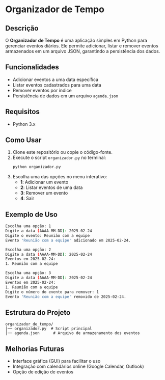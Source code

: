 # Organizador de Tempo

## Descrição
O **Organizador de Tempo** é uma aplicação simples em Python para gerenciar eventos diários. Ele permite adicionar, listar e remover eventos armazenados em um arquivo JSON, garantindo a persistência dos dados.

## Funcionalidades
- Adicionar eventos a uma data específica
- Listar eventos cadastrados para uma data
- Remover eventos por índice
- Persistência de dados em um arquivo `agenda.json`

## Requisitos
- Python 3.x

## Como Usar
1. Clone este repositório ou copie o código-fonte.
2. Execute o script `organizador.py` no terminal:
   ```bash
   python organizador.py
   ```
3. Escolha uma das opções no menu interativo:
   - **1**: Adicionar um evento
   - **2**: Listar eventos de uma data
   - **3**: Remover um evento
   - **4**: Sair

## Exemplo de Uso
```bash
Escolha uma opção: 1
Digite a data (AAAA-MM-DD): 2025-02-24
Digite o evento: Reunião com a equipe
Evento 'Reunião com a equipe' adicionado em 2025-02-24.
```
```bash
Escolha uma opção: 2
Digite a data (AAAA-MM-DD): 2025-02-24
Eventos em 2025-02-24:
1. Reunião com a equipe
```
```bash
Escolha uma opção: 3
Digite a data (AAAA-MM-DD): 2025-02-24
Eventos em 2025-02-24:
1. Reunião com a equipe
Digite o número do evento para remover: 1
Evento 'Reunião com a equipe' removido de 2025-02-24.
```

## Estrutura do Projeto
```
organizador_de_tempo/
│── organizador.py  # Script principal
│── agenda.json      # Arquivo de armazenamento dos eventos
```

## Melhorias Futuras
- Interface gráfica (GUI) para facilitar o uso
- Integração com calendários online (Google Calendar, Outlook)
- Opção de edição de eventos


